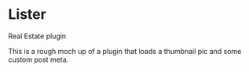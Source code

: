 Lister
======

Real Estate plugin

This is a rough moch up of a plugin that loads a thumbnail pic and some custom post meta.

